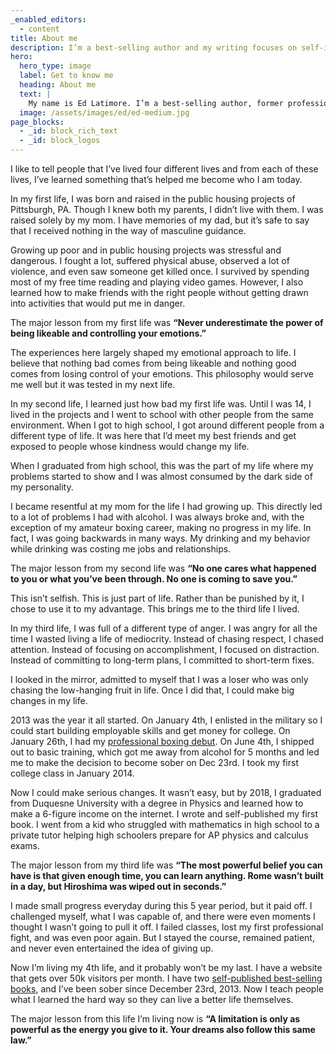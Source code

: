 ```yaml
---
_enabled_editors:
  - content
title: About me
description: I’m a best-selling author and my writing focuses on self-improvement and a practical approach to stoic philosophy.
hero:
  hero_type: image
  label: Get to know me
  heading: About me
  text: |
    My name is Ed Latimore. I’m a best-selling author, former professional heavyweight boxer, and competitive chess player. My writing focuses on self-improvement and a practical approach to stoic philosophy.
  image: /assets/images/ed/ed-medium.jpg
page_blocks:
  - _id: block_rich_text
  - _id: block_logos
---
```


I like to tell people that I’ve lived four different lives and from each of these lives, I’ve learned something that’s helped me become who I am today.

In my first life, I was born and raised in the public housing projects of Pittsburgh, PA. Though I knew both my parents, I didn’t live with them. I was raised solely by my mom. I have memories of my dad, but it’s safe to say that I received nothing in the way of masculine guidance.

Growing up poor and in public housing projects was stressful and dangerous. I fought a lot, suffered physical abuse, observed a lot of violence, and even saw someone get killed once. I survived by spending most of my free time reading and playing video games. However, I also learned how to make friends with the right people without getting drawn into activities that would put me in danger.

The major lesson from my first life was **“Never underestimate the power of being likeable and controlling your emotions.”**

The experiences here largely shaped my emotional approach to life. I believe that nothing bad comes from being likeable and nothing good comes from losing control of your emotions. This philosophy would serve me well but it was tested in my next life.

In my second life, I learned just how bad my first life was. Until I was 14, I lived in the projects and I went to school with other people from the same environment. When I got to high school, I got around different people from a different type of life. It was here that I’d meet my best friends and get exposed to people whose kindness would change my life.

When I graduated from high school, this was the part of my life where my problems started to show and I was almost consumed by the dark side of my personality.

I became resentful at my mom for the life I had growing up. This directly led to a lot of problems I had with alcohol. I was always broke and, with the exception of my amateur boxing career, making no progress in my life. In fact, I was going backwards in many ways. My drinking and my behavior while drinking was costing me jobs and relationships.

The major lesson from my second life was **“No one cares what happened to you or what you’ve been through. No one is coming to save you.”**

This isn’t selfish. This is just part of life. Rather than be punished by it, I chose to use it to my advantage. This brings me to the third life I lived.

In my third life, I was full of a different type of anger. I was angry for all the time I wasted living a life of mediocrity. Instead of chasing respect, I chased attention. Instead of focusing on accomplishment, I focused on distraction. Instead of committing to long-term plans, I committed to short-term fixes.

I looked in the mirror, admitted to myself that I was a loser who was only chasing the low-hanging fruit in life. Once I did that, I could make big changes in my life.

2013 was the year it all started. On January 4th, I enlisted in the military so I could start building employable skills and get money for college. On January 26th, I had my [professional boxing debut](https://en.wikipedia.org/wiki/Ed_Latimore). On June 4th, I shipped out to basic training, which got me away from alcohol for 5 months and led me to make the decision to become sober on Dec 23rd. I took my first college class in January 2014.

Now I could make serious changes. It wasn’t easy, but by 2018, I graduated from Duquesne University with a degree in Physics and learned how to make a 6-figure income on the internet. I wrote and self-published my first book. I went from a kid who struggled with mathematics in high school to a private tutor helping high schoolers prepare for AP physics and calculus exams.

The major lesson from my third life was **“The most powerful belief you can have is that given enough time, you can learn anything. Rome wasn’t built in a day, but Hiroshima was wiped out in seconds.”**

I made small progress everyday during this 5 year period, but it paid off. I challenged myself, what I was capable of, and there were even moments I thought I wasn’t going to pull it off. I failed classes, lost my first professional fight, and was even poor again. But I stayed the course, remained patient, and never even entertained the idea of giving up.

Now I’m living my 4th life, and it probably won’t be my last. I have a website that gets over 50k visitors per month. I have two [self-published best-selling books](https://www.amazon.com/Ed-Latimore/e/B01M158PKD/tag=httpedwardc07-20), and I’ve been sober since December 23rd, 2013. Now I teach people what I learned the hard way so they can live a better life themselves.

The major lesson from this life I’m living now is **“A limitation is only as powerful as the energy you give to it. Your dreams also follow this same law.”**